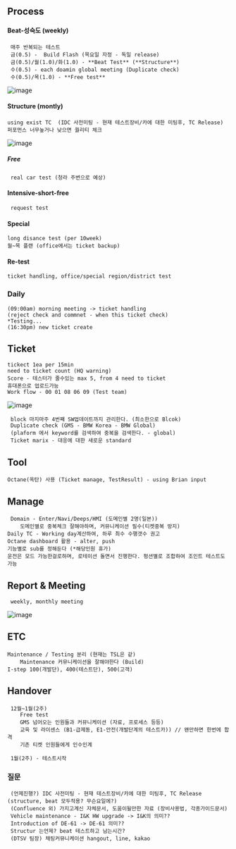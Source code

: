 
## Process
#### Beat-성숙도 (weekly)
	 매주 반복되는 테스트 
	 금(0.5) -  Build Flash (목요일 자정 - 독일 release)
	 금(0.5)/월(1.0)/화(1.0) - **Beat Test** (**Structure**)  
	 수(0.5) - each doamin global meeting (Duplicate check)
	 수(0.5)/목(1.0) - **Free test**
![image](https://github.com/user-attachments/assets/4f6c36ca-fa6b-47f3-9e3d-9fdc38a43373)

#### Structure (montly)
	using exist TC  (IDC 사전미팅 - 현재 테스트장비/카에 대한 미팅후, TC Release)
	퍼포먼스 너무높거나 낮으면 퀄리티 체크 
![image](https://github.com/user-attachments/assets/5de98188-feb2-44ea-a3ed-9d918a6a7622)

##### Free 
	 real car test (청라 주변으로 예상)
	 
#### Intensive-short-free
	 request test
	 
#### Special
	long disance test (per 10week)
	월~목 플랜 (office에서는 ticket backup)
	
#### Re-test
	ticket handling, office/special region/district test 

### Daily 
	(09:00am) morning meeting -> ticket handling 
	(reject check and commnet - when this ticket check)
	*Testing...
	(16:30pm) new ticket create
	

## Ticket 
	tickect 1ea per 15min
	need to ticket count (HQ warning)
	Score - 테스터가 줄수있는 max 5, from 4 need to ticket 
	휴대폰으로 업로드가능 
	Work flow - 00 01 08 06 09 (Test team)
![image](https://github.com/user-attachments/assets/03613346-1331-4214-9ff1-304246b10dc8)

	 block 마지마주 4번째 SW업데이트까지 관리한다. (최소한으로 Blcok)
	 Duplicate check (GMS - BMW Korea - BMW Global) 
	 (plaform 에서 keyword를 검색하여 중복을 검색한다. - global)
	 Ticket marix - 대응에 대한 새로운 standard 



## Tool
	Octane(옥탄) 사용 (Ticket manage, TestResult) - using Brian input

## Manage
	 Domain - Enter/Navi/Deeps/HMI (도메인별 2명(일본))
		도메인별로 중복체크 잘해야하며, 커뮤니케이션 필수(티켓중복 방지)
	Daily TC - Working day계산하여, 하루 최수 수행갯수 권고  
	Octane dashboard 활용 - alter, push 
	기능별로 sub를 정해둔다 (*해당인원 휴가)
	운전은 모드 가능한걸로하며, 로테이션 돌면서 진행한다. 펑션별로 조합하여 조인트 테스트도 가능

## Report & Meeting 
	 weekly, monthly meeting 
![image](https://github.com/user-attachments/assets/37aeb230-cf9e-4364-93f1-d4f9a19ca9fe)


## ETC
	Maintenance / Testing 분리 (현재는 TSL은 같)
		Maintenance 커뮤니케이션을 잘해야한다 (Build)
	I-step 100(개발단), 400(테스트단), 500(고객)

## Handover
	 12월~1월(2주) 
		Free test 
		GMS 넘어오는 인원들과 커뮤니케이션 (자료, 프로세스 등등)
		교육 및 라이센스 (B1-급제동, E1-안전(개발단계의 테스트카)) // 왠만하면 한번에 합격 
		기존 티켓 인원들에게 인수인계
		
	 1월(2주) - 테스트시작 
		 


### 질문
	 (언제진행?) IDC 사전미팅 - 현재 테스트장비/카에 대한 미팅후, TC Release (structure, beat 모두적용? 무슨요일에?)
	 (Confluence 외) 가지고계신 자체문서, 도움이될만한 자료 (장비사용법, 각종가이드문서)
	 Vehicle maintenance - I&K HW upgrade -> I&K의 의미??
	 Introduction of DE-61 -> DE-61 의미??
	 Structur 는언제? beat 테스트하고 남는시간? 
	 (DTSV 팀장) 채팅커뮤니케이션 hangout, line, kakao